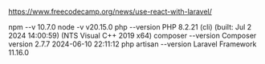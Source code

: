 https://www.freecodecamp.org/news/use-react-with-laravel/

 npm --v 10.7.0
 node -v v20.15.0
 php --version PHP 8.2.21 (cli) (built: Jul  2 2024 14:00:59) (NTS Visual C++ 2019 x64)
 composer --version Composer version 2.7.7 2024-06-10 22:11:12 
 php artisan --version Laravel Framework 11.16.0